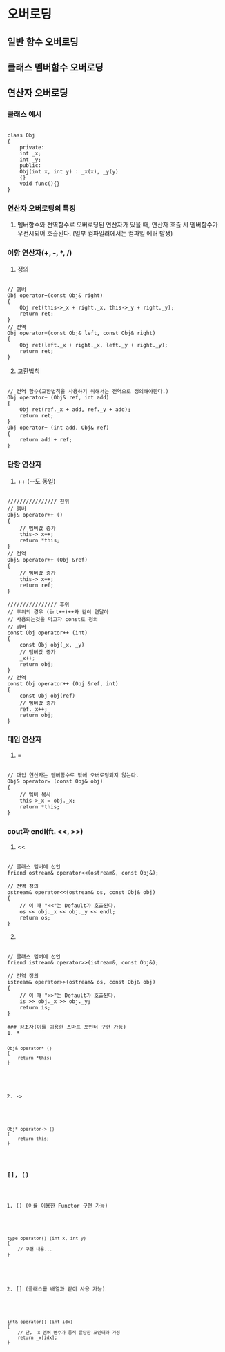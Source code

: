 # 오버로딩
## 일반 함수 오버로딩
## 클래스 멤버함수 오버로딩
## 연산자 오버로딩
### 클래스 예시
<pre><code>
class Obj
{
    private:
    int _x;
    int _y;
    public:
    Obj(int x, int y) : _x(x), _y(y)
    {}
    void func(){}
}
</code></pre>
### 연산자 오버로딩의 특징
1. 멤버함수와 전역함수로 오버로딩된 연산자가 있을 때, 연산자 호출 시 멤버함수가 우선시되어 호출된다. (일부 컴파일러에서는 컴파일 에러 발생)
### 이항 연산자(+, -, *, /)
1. 정의
<pre><code>
// 멤버
Obj operator+(const Obj& right)
{
    Obj ret(this->_x + right._x, this->_y + right._y);
    return ret;
}
// 전역
Obj operator+(const Obj& left, const Obj& right)
{
    Obj ret(left._x + right._x, left._y + right._y);
    return ret;
}
</code></pre>
2. 교환법칙
<pre><code>
// 전역 함수(교환법칙을 사용하기 위해서는 전역으로 정의해야한다.)
Obj operator+ (Obj& ref, int add)
{
    Obj ret(ref._x + add, ref._y + add);
    return ret;
}
Obj operator+ (int add, Obj& ref)
{
    return add + ref;
}
</code></pre>

### 단항 연산자
1. ++ (--도 동일)
<pre><code>
//////////////// 전위
// 멤버
Obj& operator++ ()
{
    // 멤버값 증가
    this->_x++;    
    return *this;
}
// 전역
Obj& operator++ (Obj &ref)
{
    // 멤버값 증가
    this->_x++;
    return ref;
}

//////////////// 후위
// 후위의 경우 (int++)++와 같이 연달아
// 사용되는것을 막고자 const로 정의
// 멤버
const Obj operator++ (int)
{
    const Obj obj(_x, _y)
    // 멤버값 증가
    _x++;
    return obj;
}
// 전역
const Obj operator++ (Obj &ref, int)
{
    const Obj obj(ref)
    // 멤버값 증가
    ref._x++;
    return obj;
}
</code></pre>

### 대입 연산자
1. =
<pre><code>
// 대입 연산자는 멤버함수로 밖에 오버로딩되지 않는다.
Obj& operator= (const Obj& obj)
{
    // 멤버 복사
    this->_x = obj._x;    
    return *this;
}
</code></pre>

### cout과 endl(ft. <<, >>)
1. <<
<pre><code>
// 클래스 멤버에 선언
friend ostream& operator<<(ostream&, const Obj&);

// 전역 정의
ostream& operator<<(ostream& os, const Obj& obj)
{
    // 이 때 "<<"는 Default가 호출된다.
    os << obj._x << obj._y << endl;
    return os;
}
</code></pre>
2. >>
<pre><code>
// 클래스 멤버에 선언
friend istream& operator>>(istream&, const Obj&);

// 전역 정의
istream& operator>>(ostream& os, const Obj& obj)
{
    // 이 때 ">>"는 Default가 호출된다.
    is >> obj._x >> obj._y;
    return is;
}

### 참조자(이를 이용한 스마트 포인터 구현 가능)
1. * 
<pre><code>
Obj& operator* ()
{
    return *this;
}
</code></pre>
2. ->
<pre><code>
Obj* operator-> ()
{
    return this;
}
</code></pre>

### [], ()
1. () (이를 이용한 Functor 구현 가능)
<pre><code>
type operator() (int x, int y)
{
    // 구현 내용...
}
</code></pre>
2. [] (클래스를 배열과 같이 사용 가능)
<pre><code>
int& operator[] (int idx)
{
    // 단, _x 멤버 변수가 동적 할당한 포인터라 가정
    return _x[idx];
}
</code></pre>
